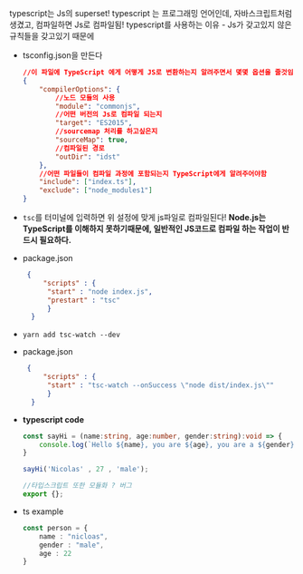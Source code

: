 typescript는 Js의 superset!
typescript 는 프로그래밍 언어인데, 자바스크립트처럼 생겼고, 컴파일하면 Js로 컴파일됨! 
typescript를 사용하는 이유 - Js가 갖고있지 않은 규칙들을 갖고있기 때문에



- tsconfig.json을 만든다

  ````json
  //이 파일에 TypeScript 에게 어떻게 JS로 변환하는지 알려주면서 몇몇 옵션을 줄것임
  {
      "compilerOptions": {
          //노드 모듈의 사용
          "module": "commonjs",
          //어떤 버전의 Js로 컴파일 되는지
          "target": "ES2015",
          //sourcemap 처리를 하고싶은지
          "sourceMap": true,
          //컴파일된 경로
          "outDir": "idst"
      },
      //어떤 파일들이 컴파일 과정에 포함되는지 TypeScript에게 알려주어야함
      "include": ["index.ts"],
      "exclude": ["node_modules1"]
  }
  ````

- `tsc`를 터미널에 입력하면 위 설정에 맞게 js파일로 컴파일된다!
  **Node.js는 TypeScript를 이해하지 못하기때문에, 일반적인 JS코드로 컴파일 하는 작업이 반드시 필요하다.**

- package.json

  ````json
   {
       "scripts" : {
      	"start" : "node index.js",
      	"prestart" : "tsc"
    	}
    }
  ````

- `yarn add tsc-watch --dev` 

- package.json

  ````json
   {
       "scripts" : {
      	"start" : "tsc-watch --onSuccess \"node dist/index.js\""
    	}
    }
  ````

- **typescript code**

  ````typescript
  const sayHi = (name:string, age:number, gender:string):void => {
      console.log(`Hello ${name}, you are ${age}, you are a ${gender}`);
  }
  
  sayHi('Nicolas' , 27 , 'male');
  
  //타입스크립트 또한 모듈화 ? 버그
  export {};
  ````

- ts example

  ````typescript
  const person = {
      name : "nicloas",
      gender : "male",
      age : 22
  }
  ````

  